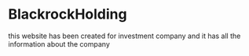 # BlackrockHolding
this website has been created for investment company and it has all the information about the company 
